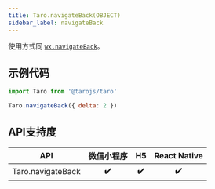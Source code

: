 ```yaml
---
title: Taro.navigateBack(OBJECT)
sidebar_label: navigateBack
---
```



使用方式同 [`wx.navigateBack`](https://developers.weixin.qq.com/miniprogram/dev/api/wx.navigateBack.html)。

## 示例代码

```jsx
import Taro from '@tarojs/taro'

Taro.navigateBack({ delta: 2 })
```



## API支持度


| API | 微信小程序 | H5 | React Native |
| :-: | :-: | :-: | :-: |
| Taro.navigateBack | ✔️ | ✔️ | ✔️ |

